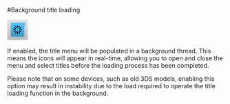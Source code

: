 #Background title loading

![Background title loading icon](images/backgroundtitleloadingicon.png)<br>

If enabled, the title menu will be populated in a background thread. This means the icons will appear in real-time, allowing you to open and close the menu and select titles before the loading process has been completed.

Please note that on some devices, such as old 3DS models, enabling this option may result in instability due to the load required to operate the title loading function in the background.
